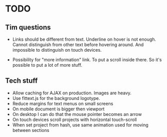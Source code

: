 TODO
============

Tim questions
--------
+ Links should be different from text. Underline on hover is not enough. Cannot distinguish from other text before hovering around. And impossible to distinguish on touch devices. 

+ Possibility for "more information" link. To put a scroll inside there. So it's possible to put a lot of more stuff. 

Tech stuff
-------

+ Allow caching for AJAX on production. Images are heavy. 
+ Use fittext.js for the background logotype. 
+ Reduce margins for text menus on small screens
+ On mobile document is bigger then viewport
+ On desktop I can do that the mouse pointer becomes an arrow
+ On touch devices scroll projects with horizontal touch-scroll
+ When set project from hash, use same animation used for moving between sections